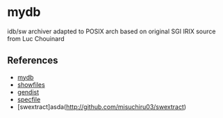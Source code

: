 # mydb
idb/sw archiver adapted to POSIX arch based on original SGI IRIX source from Luc Chouinard

## References
- [mydb](http://persephone.cps.unizar.es/~spd/src/other/mydb.c)
- [showfiles](https://nixdoc.net/man-pages/IRIX/man1/showfiles.1.html)
- [gendist](https://nixdoc.net/man-pages/IRIX/man1/gendist.1.html)
- [specfile](https://github.com/frankeverdij/specfile)
- [swextract]asda(http://github.com/misuchiru03/swextract)
